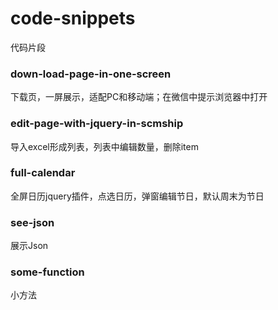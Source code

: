 # code-snippets
代码片段

### down-load-page-in-one-screen
下载页，一屏展示，适配PC和移动端；在微信中提示浏览器中打开

### edit-page-with-jquery-in-scmship
导入excel形成列表，列表中编辑数量，删除item

### full-calendar
全屏日历jquery插件，点选日历，弹窗编辑节日，默认周末为节日

### see-json
展示Json

### some-function
小方法
